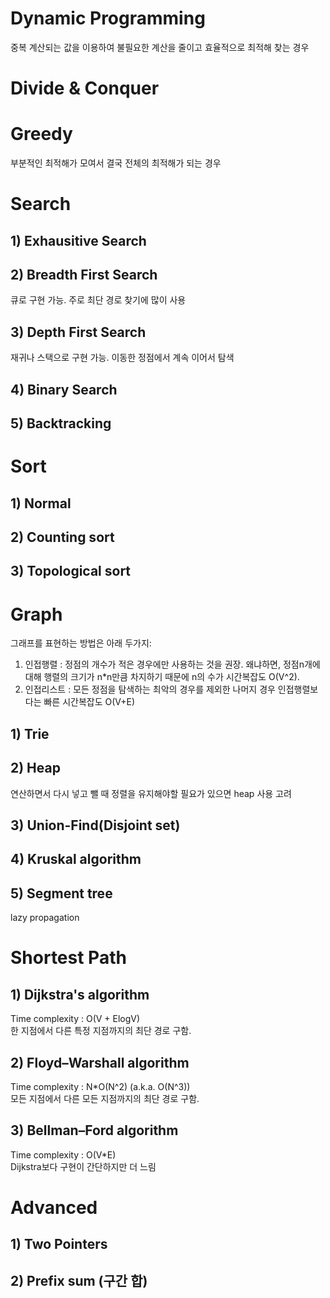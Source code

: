 # Dynamic Programming

중복 계산되는 값을 이용하여 불필요한 계산을 줄이고 효율적으로 최적해 찾는 경우

# Divide & Conquer

# Greedy

부분적인 최적해가 모여서 결국 전체의 최적해가 되는 경우

# Search

## 1) Exhausitive Search

## 2) Breadth First Search

큐로 구현 가능. 주로 최단 경로 찾기에 많이 사용

## 3) Depth First Search

재귀나 스택으로 구현 가능. 이동한 정점에서 계속 이어서 탐색

## 4) Binary Search

## 5) Backtracking

# Sort

## 1) Normal

## 2) Counting sort

## 3) Topological sort

# Graph

그래프를 표현하는 방법은 아래 두가지:

1. 인접행렬 : 정점의 개수가 적은 경우에만 사용하는 것을 권장. 왜냐하면, 정점n개에 대해 행렬의 크기가 n\*n만큼 차지하기 때문에 n의 수가 시간복잡도 O(V^2).
2. 인접리스트 : 모든 정점을 탐색하는 최악의 경우를 제외한 나머지 경우 인접행렬보다는 빠른 시간복잡도 O(V+E)

## 1) Trie

## 2) Heap

연산하면서 다시 넣고 뺄 때 정렬을 유지해야할 필요가 있으면 heap 사용 고려

## 3) Union-Find(Disjoint set)

## 4) Kruskal algorithm

## 5) Segment tree

lazy propagation

# Shortest Path

## 1) Dijkstra's algorithm

Time complexity : O(V + ElogV)  
한 지점에서 다른 특정 지점까지의 최단 경로 구함.

## 2) Floyd–Warshall algorithm

Time complexity : N\*O(N^2) (a.k.a. O(N^3))  
모든 지점에서 다른 모든 지점까지의 최단 경로 구함.

## 3) Bellman–Ford algorithm

Time complexity : O(V\*E)  
Dijkstra보다 구현이 간단하지만 더 느림

# Advanced

## 1) Two Pointers

## 2) Prefix sum (구간 합)
